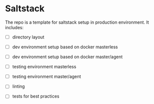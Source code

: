# Saltstack
The repo is a template for saltstack setup in production environment.
It includes:
- [ ] directory layout
- [ ] dev environment setup based on docker masterless
- [ ] dev environment setup based on docker master/agent
- [ ] testing environment masterless
- [ ] testing environment master/agent
- [ ] linting
- [ ] tests for best practices

